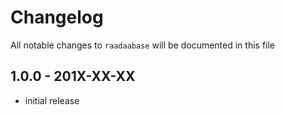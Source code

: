 # Changelog

All notable changes to `raadaabase` will be documented in this file

## 1.0.0 - 201X-XX-XX

- initial release
